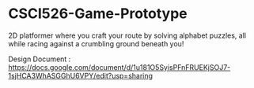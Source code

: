 # CSCI526-Game-Prototype

2D platformer where you craft your route by solving alphabet puzzles, all while racing against a crumbling ground beneath you!

Design Document : https://docs.google.com/document/d/1u181O5SyisPFnFRUEKjSOJ7-1sjHCA3WhASGGhU6VPY/edit?usp=sharing <br>

